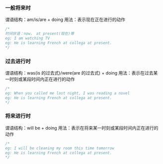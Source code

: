 ### 一般将来时

谓语结构：am/is/are + doing
用法：表示现在正在进行的动作

```js
/* 
时间状语：now， at present(现在)等
eg: I am watching TV
eg: He is learning French at collega at present.
*/
```

### 过去进行时

谓语结构：was(is 的过去式)/were(are 的过去式) + doing
用法：表示在过去某一时刻或某段时间内正在进行的动作

```js
/* 
eg: When you called me last night, I was reading a novel  
eg: He is learning French at collega at present.
*/
```

### 将来进行时

谓语结构：will be + doing
用法：表示在将来某一时刻或某段时间内正在进行的动作

```js
/* 
eg: I will be cleaning my room this time tomorrow
eg: He is learning French at collega at present.
*/
```
